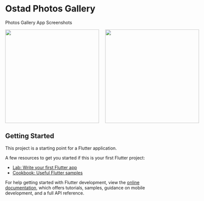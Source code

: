 # Ostad Photos Gallery

Photos Gallery App Screenshots

<div style="display: flex;">
    <img src="https://drive.google.com/uc?export=view&id=1-F38DzXiA_S-_PomDZ-Cudt5d-mwLqBD" width="300" style="margin-right: 20px;">
    <img src="https://drive.google.com/uc?export=view&id=1-GFamowGGzHV9HdsMip3tYAngJJRtuvq" width="300">
</div>


## Getting Started

This project is a starting point for a Flutter application.

A few resources to get you started if this is your first Flutter project:

- [Lab: Write your first Flutter app](https://docs.flutter.dev/get-started/codelab)
- [Cookbook: Useful Flutter samples](https://docs.flutter.dev/cookbook)

For help getting started with Flutter development, view the
[online documentation](https://docs.flutter.dev/), which offers tutorials,
samples, guidance on mobile development, and a full API reference.
